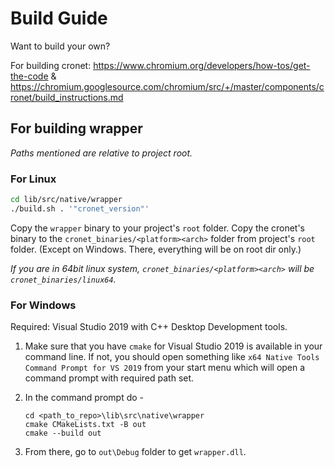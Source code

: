 # Build Guide

Want to build your own?

For building cronet: <https://www.chromium.org/developers/how-tos/get-the-code> & <https://chromium.googlesource.com/chromium/src/+/master/components/cronet/build_instructions.md>

## For building wrapper

*Paths mentioned are relative to project root.*

### For Linux

```bash
cd lib/src/native/wrapper
./build.sh . '"cronet_version"'
```

Copy the `wrapper` binary to your project's `root` folder.
Copy the cronet's binary to the `cronet_binaries/<platform><arch>` folder from project's `root` folder. (Except on Windows. There, everything will be on root dir only.)

*If you are in 64bit linux system, `cronet_binaries/<platform><arch>` will be `cronet_binaries/linux64`.*

### For Windows

Required: Visual Studio 2019 with C++ Desktop Development tools.

1. Make sure that you have `cmake` for Visual Studio 2019 is available in your command line. If not, you should open something like `x64 Native Tools Command Prompt for VS 2019` from your start menu which will open a command prompt with required path set.

2. In the command prompt do -

   ```dosbatch
   cd <path_to_repo>\lib\src\native\wrapper
   cmake CMakeLists.txt -B out
   cmake --build out
   ```

3. From there, go to `out\Debug` folder to get `wrapper.dll`.
